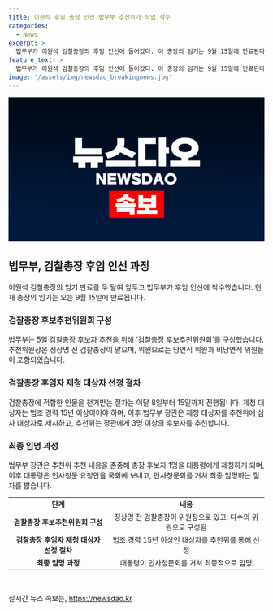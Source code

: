 ```yaml
---
title: 이원석 후임 총장 인선 법무부 추천위가 작업 착수
categories:
  - News
excerpt: >
  법무부가 이원석 검찰총장의 후임 인선에 들어갔다. 이 총장의 임기는 9월 15일에 만료된다. 후임 검찰총장 후보자 추천을 위하여 검찰총장 후보추천위원회가 구성되었으며, 추천 대상자는 법조 경력 15년 이상이어야 한다. 후보자는 추천위가 장관에게 3명 이상을 추천하고, 장관은 대통령에게 1명을 제청한다. 또한, 후임은 인사청문회를 거쳐 대통령에 의해 최종 임명된다.
feature_text: >
  법무부가 이원석 검찰총장의 후임 인선에 들어갔다. 이 총장의 임기는 9월 15일에 만료된다. 후임 검찰총장 후보자 추천을 위하여 검찰총장 후보추천위원회가 구성되었으며, 추천 대상자는 법조 경력 15년 이상이어야 한다. 후보자는 추천위가 장관에게 3명 이상을 추천하고, 장관은 대통령에게 1명을 제청한다. 또한, 후임은 인사청문회를 거쳐 대통령에 의해 최종 임명된다.
image: '/assets/img/newsdao_breakingnews.jpg'
---
```


<p><img src="/assets/img/newsdao_breakingnews.jpg" alt="flaretime 속보" /></p>

<h2 data-ke-size="size26">법무부, 검찰총장 후임 인선 과정</h2>

<p data-ke-size="size16">이원석 검찰총장의 임기 만료를 두 달여 앞두고 법무부가 후임 인선에 착수했습니다. 현재 총장의 임기는 오는 9월 15일에 만료됩니다.</p>

<h3>검찰총장 후보추천위원회 구성</h3>

<p data-ke-size="size16">법무부는 5일 검찰총장 후보자 추천을 위해 '검찰총장 후보추천위원회'를 구성했습니다. 추천위원장은 정상명 전 검찰총장이 맡으며, 위원으로는 당연직 위원과 비당연직 위원들이 포함되었습니다.</p>

<h3>검찰총장 후임자 제청 대상자 선정 절차</h3>

<p data-ke-size="size16">검찰총장에 적합한 인물을 천거받는 절차는 이달 8일부터 15일까지 진행됩니다. 제청 대상자는 법조 경력 15년 이상이어야 하며, 이후 법무부 장관은 제청 대상자를 추천위에 심사 대상자로 제시하고, 추천위는 장관에게 3명 이상의 후보자를 추천합니다.</p>

<h3>최종 임명 과정</h3>

<p data-ke-size="size16">법무부 장관은 추천위 추천 내용을 존중해 총장 후보자 1명을 대통령에게 제청하게 되며, 이후 대통령은 인사청문 요청안을 국회에 보내고, 인사청문회를 거쳐 최종 임명하는 절차를 밟습니다.</p>

<table>
    <tr>
        <td style="text-align: center; height: 17px;"><b>단계</b></td>
        <td style="text-align: center; height: 17px;"><b>내용</b></td>
    </tr>
    <tr>
        <td style="text-align: center; height: 17px;"><b>검찰총장 후보추천위원회 구성</b></td>
        <td style="text-align: center; height: 17px;">정상명 전 검찰총장이 위원장으로 있고, 다수의 위원으로 구성됨</td>
    </tr>
    <tr>
        <td style="text-align: center; height: 17px;"><b>검찰총장 후임자 제청 대상자 선정 절차</b></td>
        <td style="text-align: center; height: 17px;">법조 경력 15년 이상인 대상자를 추천위를 통해 선정</td>
    </tr>
    <tr>
        <td style="text-align: center; height: 17px;"><b>최종 임명 과정</b></td>
        <td style="text-align: center; height: 17px;">대통령이 인사청문회를 거쳐 최종적으로 임명</td>
    </tr>
</table>

<p data-ke-size="size16">&nbsp;</p>
실시간 뉴스 속보는, <a href="https://newsdao.kr" rel="dofollow">https://newsdao.kr</a>


